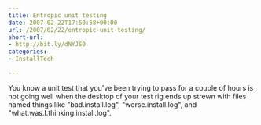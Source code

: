 ```yaml
---
title: Entropic unit testing
date: 2007-02-22T17:50:58+00:00
url: /2007/02/22/entropic-unit-testing/
short-url:
- http://bit.ly/dNYJS0
categories:
- InstallTech

---
```

<div class='microid-mailto+http:sha1:800f74fe6dcf79a18de883f351962dd18d2351b0'>

You know a unit test that you've been trying to pass for a couple of hours is not going well when the desktop of your test rig ends up strewn with files named things like "bad.install.log", "worse.install.log", and "what.was.I.thinking.install.log".

